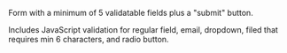 Form with a minimum of 5 validatable fields plus a "submit" button.

Includes JavaScript validation for regular field, email, dropdown, filed that requires min 6 characters, and radio button.
